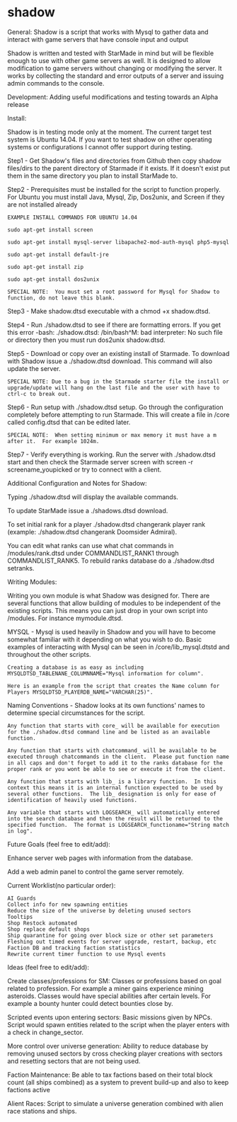 shadow
======

General:
Shadow is a script that works with Mysql to gather data and interact with game servers that have console input and output

Shadow is written and tested with StarMade in mind but will be flexible enough to use with other game servers as well.  It is designed to allow modification to game servers without changing or modifying the server.  It works by collecting the standard and error outputs of a server and issuing admin commands to the console.


Development:
Adding useful modifications and testing towards an Alpha release


Install:

Shadow is in testing mode only at the moment.  The current target test system is Ubuntu 14.04.  If you want to test shadow on other operating systems or configurations I cannot offer support during testing.  

Step1 - Get Shadow's files and directories from Github then copy shadow files/dirs to the parent directory of Starmade if it exists.  If it doesn't exist put them in the same directory you plan to install StarMade to.

Step2 - Prerequisites must be installed for the script to function properly.  For Ubuntu you must install Java, Mysql, Zip, Dos2unix, and Screen if they are not installed already 
	
	EXAMPLE INSTALL COMMANDS FOR UBUNTU 14.04
	
	sudo apt-get install screen
	
	sudo apt-get install mysql-server libapache2-mod-auth-mysql php5-mysql
	
	sudo apt-get install default-jre
	
	sudo apt-get install zip
	
	sudo apt-get install dos2unix
	
	SPECIAL NOTE:  You must set a root password for Mysql for Shadow to function, do not leave this blank.
	
Step3 - Make shadow.dtsd executable with a chmod +x shadow.dtsd.

Step4 - Run ./shadow.dtsd to see if there are formatting errors.  If you get this error -bash: ./shadow.dtsd: /bin/bash^M: bad interpreter: No such file or directory then you must run dos2unix shadow.dtsd.

Step5 - Download or copy over an existing install of Starmade.  To download with Shadow issue a ./shadow.dtsd download.  This command will also update the server.  

	SPECIAL NOTE: Due to a bug in the Starmade starter file the install or upgrade/update will hang on the last file and the user with have to ctrl-c to break out.
	
Step6 - Run setup with ./shadow.dtsd setup.  Go through the configuration completely before attempting to run Starmade.  This will create a file in /core called config.dtsd that can be edited later.

	SPECIAL NOTE:  When setting minimum or max memory it must have a m after it.  For example 1024m.

Step7 - Verify everything is working.  Run the server with ./shadow.dtsd start and then check the Starmade server screen with screen -r screename_youpicked or try to connect with a client.

Additional Configuration and Notes for Shadow:

Typing ./shadow.dtsd will display the available commands.

To update StarMade issue a ./shadows.dtsd download.

To set initial rank for a player ./shadow.dtsd changerank player rank (example: ./shadow.dtsd changerank Doomsider Admiral).

You can edit what ranks can use what chat commands in /modules/rank.dtsd under COMMANDLIST_RANK1 through COMMANDLIST_RANK5.  To rebuild ranks database do a ./shadow.dtsd setranks.

Writing Modules:

Writing you own module is what Shadow was designed for.  There are several functions that allow building of modules to be independent of the existing scripts.  This means you can just drop in your own script into /modules.  For instance mymodule.dtsd.

MYSQL - Mysql is used heavily in Shadow and you will have to become somewhat familiar with it depending on what you wish to do.  Basic examples of interacting with Mysql can be seen in /core/lib_mysql.dtstd and throughout the other scripts.
	
	Creating a database is as easy as including MYSQLDTSD_TABLENANE_COLUMNNAME="Mysql information for column".  
	
	Here is an example from the script that creates the Name column for Players MYSQLDTSD_PLAYERDB_NAME="VARCHAR(25)".

Naming Conventions - Shadow looks at its own functions' names to determine special circumstances for the script.
	
	Any function that starts with core_ will be available for execution for the ./shadow.dtsd command line and be listed as an available function.  
	
	Any function that starts with chatcommand_ will be available to be executed through chatcommands in the client.  Please put function name in all caps and don't forget to add it to the ranks database for the proper rank or you wont be able to see or execute it from the client.
	
	Any function that starts with lib_ is a library function.  In this context this means it is an internal function expected to be used by several other functions.  The lib_ designation is only for ease of identification of heavily used functions.
	
	Any variable that starts with LOGSEARCH_ will automatically entered into the search database and then the result will be returned to the specified function.  The format is LOGSEARCH_functioname="String match in log".


Future Goals (feel free to edit/add):

Enhance server web pages with information from the database.

Add a web admin panel to control the game server remotely.

Current Worklist(no particular order):
	
	AI Guards
	Collect info for new spawning entities
	Reduce the size of the universe by deleting unused sectors
	Tooltips
	Shop Restock automated
	Shop replace default shops
	Ship quarantine for going over block size or other set parameters
	Fleshing out timed events for server upgrade, restart, backup, etc
	Faction DB and tracking faction statistics
	Rewrite current timer function to use Mysql events
	

Ideas (feel free to edit/add):

Create classes/professions for SM:
Classes or professions based on goal related to profession.  For example a miner gains experience mining asteroids.  Classes would have special abilities after certain levels.  For example a bounty hunter could detect bounties close by.

Scripted events upon entering sectors:
Basic missions given by NPCs.  Script would spawn entities related to the script when the player enters with a check in change_sector.

More control over universe generation:
Ability to reduce database by removing unused sectors by cross checking player creations with sectors and resetting sectors that are not being used.

Faction Maintenance:
Be able to tax factions based on their total block count (all ships combined) as a system to prevent build-up and also to keep factions active

Alient Races:
Script to simulate a universe generation combined with alien race stations and ships.
